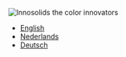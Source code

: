 ![Innosolids the color innovators](https://www.innosolids.com/wp-content/themes/innosolids/assets/images/logo-innosolids-lg.jpg)

- [English](http://www.innosolids.com/home/ "Innosolids - English")
- [Nederlands](http://www.innosolids.nl/ "Innosolids - Nederlands")
- [Deutsch](http://www.innosolids.de/ "Innosolids - Deutsch")
